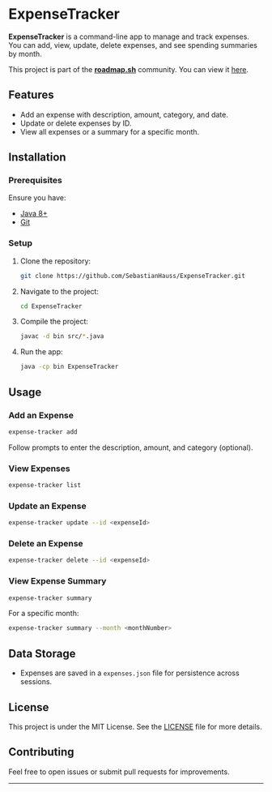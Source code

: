 # ExpenseTracker

**ExpenseTracker** is a command-line app to manage and track expenses. You can add, view, update, delete expenses, and see spending summaries by month.

This project is part of the **[roadmap.sh](https://roadmap.sh)** community. You can view it [here](https://roadmap.sh/projects/expense-tracker).

## Features
- Add an expense with description, amount, category, and date.
- Update or delete expenses by ID.
- View all expenses or a summary for a specific month.

## Installation

### Prerequisites
Ensure you have:
- [Java 8+](https://www.oracle.com/java/technologies/javase-downloads.html)
- [Git](https://git-scm.com/)

### Setup
1. Clone the repository:
   ```bash
   git clone https://github.com/SebastianHauss/ExpenseTracker.git
   ```
2. Navigate to the project:
   ```bash
   cd ExpenseTracker
   ```
3. Compile the project:
   ```bash
   javac -d bin src/*.java
   ```
4. Run the app:
   ```bash
   java -cp bin ExpenseTracker
   ```

## Usage

### Add an Expense
```bash
expense-tracker add
```
Follow prompts to enter the description, amount, and category (optional).

### View Expenses
```bash
expense-tracker list
```

### Update an Expense
```bash
expense-tracker update --id <expenseId>
```

### Delete an Expense
```bash
expense-tracker delete --id <expenseId>
```

### View Expense Summary
```bash
expense-tracker summary
```
For a specific month:
```bash
expense-tracker summary --month <monthNumber>
```

## Data Storage
- Expenses are saved in a `expenses.json` file for persistence across sessions.

## License
This project is under the MIT License. See the [LICENSE](./LICENSE.md) file for more details.

## Contributing
Feel free to open issues or submit pull requests for improvements.

---
